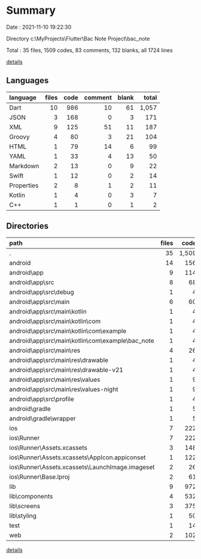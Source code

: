 # Summary

Date : 2021-11-10 19:22:30

Directory c:\MyProjects\Flutter\Bac Note Project\bac_note

Total : 35 files,  1509 codes, 83 comments, 132 blanks, all 1724 lines

[details](details.md)

## Languages
| language | files | code | comment | blank | total |
| :--- | ---: | ---: | ---: | ---: | ---: |
| Dart | 10 | 986 | 10 | 61 | 1,057 |
| JSON | 3 | 168 | 0 | 3 | 171 |
| XML | 9 | 125 | 51 | 11 | 187 |
| Groovy | 4 | 80 | 3 | 21 | 104 |
| HTML | 1 | 79 | 14 | 6 | 99 |
| YAML | 1 | 33 | 4 | 13 | 50 |
| Markdown | 2 | 13 | 0 | 9 | 22 |
| Swift | 1 | 12 | 0 | 2 | 14 |
| Properties | 2 | 8 | 1 | 2 | 11 |
| Kotlin | 1 | 4 | 0 | 3 | 7 |
| C++ | 1 | 1 | 0 | 1 | 2 |

## Directories
| path | files | code | comment | blank | total |
| :--- | ---: | ---: | ---: | ---: | ---: |
| . | 35 | 1,509 | 83 | 132 | 1,724 |
| android | 14 | 156 | 53 | 35 | 244 |
| android\app | 9 | 114 | 52 | 23 | 189 |
| android\app\src | 8 | 68 | 49 | 12 | 129 |
| android\app\src\debug | 1 | 4 | 3 | 1 | 8 |
| android\app\src\main | 6 | 60 | 43 | 10 | 113 |
| android\app\src\main\kotlin | 1 | 4 | 0 | 3 | 7 |
| android\app\src\main\kotlin\com | 1 | 4 | 0 | 3 | 7 |
| android\app\src\main\kotlin\com\example | 1 | 4 | 0 | 3 | 7 |
| android\app\src\main\kotlin\com\example\bac_note | 1 | 4 | 0 | 3 | 7 |
| android\app\src\main\res | 4 | 26 | 32 | 6 | 64 |
| android\app\src\main\res\drawable | 1 | 4 | 7 | 2 | 13 |
| android\app\src\main\res\drawable-v21 | 1 | 4 | 7 | 2 | 13 |
| android\app\src\main\res\values | 1 | 9 | 9 | 1 | 19 |
| android\app\src\main\res\values-night | 1 | 9 | 9 | 1 | 19 |
| android\app\src\profile | 1 | 4 | 3 | 1 | 8 |
| android\gradle | 1 | 5 | 1 | 1 | 7 |
| android\gradle\wrapper | 1 | 5 | 1 | 1 | 7 |
| ios | 7 | 222 | 2 | 9 | 233 |
| ios\Runner | 7 | 222 | 2 | 9 | 233 |
| ios\Runner\Assets.xcassets | 3 | 148 | 0 | 4 | 152 |
| ios\Runner\Assets.xcassets\AppIcon.appiconset | 1 | 122 | 0 | 1 | 123 |
| ios\Runner\Assets.xcassets\LaunchImage.imageset | 2 | 26 | 0 | 3 | 29 |
| ios\Runner\Base.lproj | 2 | 61 | 2 | 2 | 65 |
| lib | 9 | 972 | 0 | 54 | 1,026 |
| lib\components | 4 | 532 | 0 | 34 | 566 |
| lib\screens | 3 | 375 | 0 | 9 | 384 |
| lib\styling | 1 | 50 | 0 | 7 | 57 |
| test | 1 | 14 | 10 | 7 | 31 |
| web | 2 | 102 | 14 | 7 | 123 |

[details](details.md)